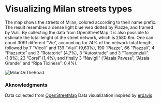 # Visualizing Milan streets types

The map shows the streets of Milan, colored according to their name prefix. The result resembles a dense light blue web dotted by Piazze, and framed by Viali. By collecting the data from OpenStreetMap it is also possible to estimate the total lenght of the street network, which is 2580 Km. One can count 3091 different “Vie”, accounting for 74% of the network total length, followed by 7 “Vicoli” and 139 “Viali” (9,63%), 190 “Piazze”, 66 “Piazzali”, 4 “Piazzette” and 3 “Rotatorie” (4,7%), 3 “Autostrade” and 3 “Tangenziali” (1,8%), 23 “Corsi” (1,4%), and finally 3 “Navigli” (“Alzaia Pavese”, “Alzaia Grande” and “Ripa Ticinese”:  0,4%).

![MilanOnTheRoad](https://github.com/RiccardoBarb/MapItStreets/blob/master/MilanOnTheRoad.png)

### Aknowledgments
Data collected from [OpenStreetMap](https://www.openstreetmap.org/#map=6/51.330/10.453)
Data visualization inspired by [erdavis](https://erdavis.com/2019/09/20/the-beautiful-hidden-logic-of-cities-worldwide/)
